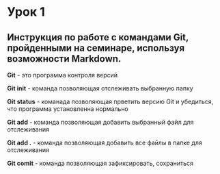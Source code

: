 # Урок 1

## Инструкция по работе с командами Git, пройденными на семинаре, используя возможности Markdown.

**Git** - это программа контроля версий

**Git init** - команда позволяющая отслеживать выбранную папку

**Git status** - команада позволяющая прветить версию Git и убедиться, что программа установленна нормально

**Git add** - команда позволяющая добавить выбранный файл для отслеживания

**Git add .** - команда позволяющая добавить все файлы в папке для отслеживания

**Git comit** - команда позволяющая зафиксировать, сохраниться

